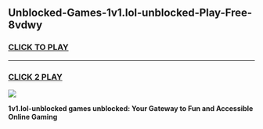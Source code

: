 
## Unblocked-Games-1v1.lol-unblocked-Play-Free-8vdwy
<h3>
<a href="https://premium76.site?title=1v1.lol-unblocked&ref=21A">CLICK TO PLAY</a></h3>
<hr>

<h3>
<a href="https://premium76.site?title=1v1.lol-unblocked&ref=21A">CLICK 2 PLAY</a>
  
</h3>

<a href="https://premium76.site?title=1v1.lol-unblocked&ref=21A"><img src="https://clearcache.store/games.png"></a>


**1v1.lol-unblocked games unblocked: Your Gateway to Fun and Accessible Online Gaming**
